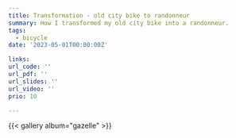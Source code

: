 ```yaml
---
title: Transformation - old city bike to randonneur
summary: How I transformed my old city bike into a randonneur.
tags:
  - bicycle
date: '2023-05-01T00:00:00Z'

links:
url_code: ''
url_pdf: ''
url_slides: ''
url_video: ''
prio: 10

---
```


{{< gallery album="gazelle" >}}